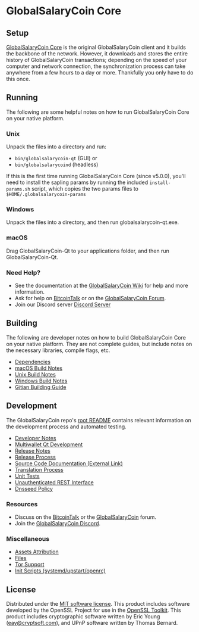 GlobalSalaryCoin Core
=============

Setup
---------------------
[GlobalSalaryCoin Core](http://pivx.org/wallet) is the original GlobalSalaryCoin client and it builds the backbone of the network. However, it downloads and stores the entire history of GlobalSalaryCoin transactions; depending on the speed of your computer and network connection, the synchronization process can take anywhere from a few hours to a day or more. Thankfully you only have to do this once.

Running
---------------------
The following are some helpful notes on how to run GlobalSalaryCoin Core on your native platform.

### Unix

Unpack the files into a directory and run:

- `bin/globalsalarycoin-qt` (GUI) or
- `bin/globalsalarycoind` (headless)

If this is the first time running GlobalSalaryCoin Core (since v5.0.0), you'll need to install the sapling params by running the included `install-params.sh` script, which copies the two params files to `$HOME/.globalsalarycoin-params`

### Windows

Unpack the files into a directory, and then run globalsalarycoin-qt.exe.

### macOS

Drag GlobalSalaryCoin-Qt to your applications folder, and then run GlobalSalaryCoin-Qt.

### Need Help?

* See the documentation at the [GlobalSalaryCoin Wiki](https://github.com/GlobalSalaryCoin-Project/GlobalSalaryCoin/wiki)
for help and more information.
* Ask for help on [BitcoinTalk](https://bitcointalk.org/index.php?topic=1262920.0) or on the [GlobalSalaryCoin Forum](http://forum.pivx.org/).
* Join our Discord server [Discord Server](https://discord.pivx.org)

Building
---------------------
The following are developer notes on how to build GlobalSalaryCoin Core on your native platform. They are not complete guides, but include notes on the necessary libraries, compile flags, etc.

- [Dependencies](dependencies.md)
- [macOS Build Notes](build-osx.md)
- [Unix Build Notes](build-unix.md)
- [Windows Build Notes](build-windows.md)
- [Gitian Building Guide](gitian-building.md)

Development
---------------------
The GlobalSalaryCoin repo's [root README](/README.md) contains relevant information on the development process and automated testing.

- [Developer Notes](developer-notes.md)
- [Multiwallet Qt Development](multiwallet-qt.md)
- [Release Notes](release-notes.md)
- [Release Process](release-process.md)
- [Source Code Documentation (External Link)](https://www.fuzzbawls.pw/globalsalarycoin/doxygen/)
- [Translation Process](translation_process.md)
- [Unit Tests](unit-tests.md)
- [Unauthenticated REST Interface](REST-interface.md)
- [Dnsseed Policy](dnsseed-policy.md)

### Resources
* Discuss on the [BitcoinTalk](https://bitcointalk.org/index.php?topic=1262920.0) or the [GlobalSalaryCoin](http://forum.pivx.org/) forum.
* Join the [GlobalSalaryCoin Discord](https://discord.pivx.org).

### Miscellaneous
- [Assets Attribution](assets-attribution.md)
- [Files](files.md)
- [Tor Support](tor.md)
- [Init Scripts (systemd/upstart/openrc)](init.md)

License
---------------------
Distributed under the [MIT software license](/COPYING).
This product includes software developed by the OpenSSL Project for use in the [OpenSSL Toolkit](https://www.openssl.org/). This product includes
cryptographic software written by Eric Young ([eay@cryptsoft.com](mailto:eay@cryptsoft.com)), and UPnP software written by Thomas Bernard.
